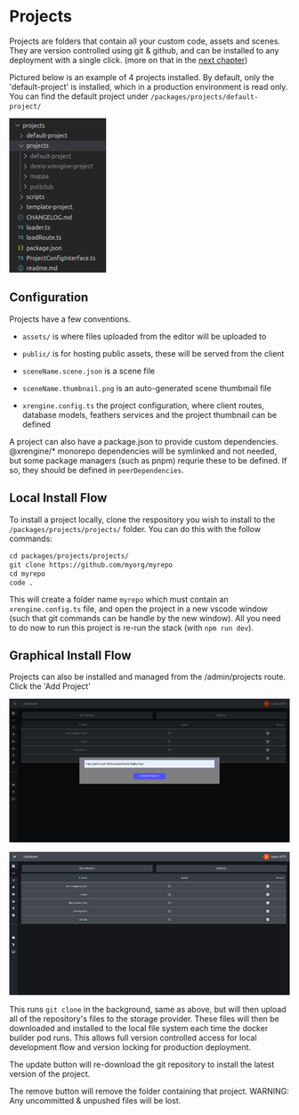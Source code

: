 # Projects

Projects are folders that contain all your custom code, assets and scenes. They are version controlled using git & github, and can be installed to any deployment with a single click. (more on that in the [next chapter](./04-editor-scenes-locations.md))

Pictured below is an example of 4 projects installed. By default, only the 'default-project' is installed, which in a production environment is read only. You can find the default project under `/packages/projects/default-project/`

![](./images/03-projects-folder.png)

## Configuration

Projects have a few conventions.

- `assets/` is where files uploaded from the editor will be uploaded to

- `public/` is for hosting public assets, these will be served from the client 

- `sceneName.scene.json` is a scene file

- `sceneName.thumbnail.png` is an auto-generated scene thumbmail file

- `xrengine.config.ts` the project configuration, where client routes, database models, feathers services and the project thumbnail can be defined

A project can also have a package.json to provide custom dependencies. @xrengine/* monorepo dependencies will be symlinked and not needed, but some package managers (such as pnpm) requrie these to be defined. If so, they should be defined in `peerDependencies`.

## Local Install Flow

To install a project locally, clone the respository you wish to install to the `/packages/projects/projects/` folder. You can do this with the follow commands:

```
cd packages/projects/projects/
git clone https://github.com/myorg/myrepo
cd myrepo 
code .
```

This will create a folder name `myrepo` which must contain an `xrengine.config.ts` file, and open the project in a new vscode window (such that git commands can be handle by the new window). All you need to do now to run this project is re-run the stack (with `npm run dev`).


## Graphical Install Flow

Projects can also be installed and managed from the /admin/projects route. Click the 'Add Project' 

![](./images/03-projects-admin-install-new.png)

![](./images/03-projects-admin.png)

This runs `git clone` in the background, same as above, but will then upload all of the repository's files to the storage provider. These files will then be downloaded and installed to the local file system each time the docker builder pod runs. This allows full version controlled access for local development flow and version locking for production deployment.

The update button will re-download the git repository to install the latest version of the project.

The remove button will remove the folder containing that project. WARNING: Any uncommitted & unpushed files will be lost.

